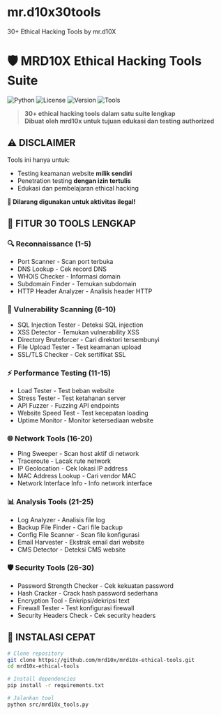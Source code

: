# mr.d10x30tools
30+ Ethical Hacking Tools by mr.d10X
# 🛡️ MRD10X Ethical Hacking Tools Suite

![Python](https://img.shields.io/badge/Python-3.8%2B-blue)
![License](https://img.shields.io/badge/License-MIT-green)
![Version](https://img.shields.io/badge/Version-1.0.0-orange)
![Tools](https://img.shields.io/badge/Tools-30%2B-red)

> **30+ ethical hacking tools dalam satu suite lengkap**  
> **Dibuat oleh mrd10x untuk tujuan edukasi dan testing authorized**

## ⚠️ DISCLAIMER
Tools ini hanya untuk:
- Testing keamanan website **milik sendiri**
- Penetration testing **dengan izin tertulis**
- Edukasi dan pembelajaran ethical hacking

**🚫 Dilarang digunakan untuk aktivitas ilegal!**

## 🎯 FITUR 30 TOOLS LENGKAP

### 🔍 Reconnaissance (1-5)
- Port Scanner - Scan port terbuka
- DNS Lookup - Cek record DNS
- WHOIS Checker - Informasi domain
- Subdomain Finder - Temukan subdomain
- HTTP Header Analyzer - Analisis header HTTP

### 🔧 Vulnerability Scanning (6-10)
- SQL Injection Tester - Deteksi SQL injection
- XSS Detector - Temukan vulnerability XSS
- Directory Bruteforcer - Cari direktori tersembunyi
- File Upload Tester - Test keamanan upload
- SSL/TLS Checker - Cek sertifikat SSL

### ⚡ Performance Testing (11-15)
- Load Tester - Test beban website
- Stress Tester - Test ketahanan server
- API Fuzzer - Fuzzing API endpoints
- Website Speed Test - Test kecepatan loading
- Uptime Monitor - Monitor ketersediaan website

### 🌐 Network Tools (16-20)
- Ping Sweeper - Scan host aktif di network
- Traceroute - Lacak rute network
- IP Geolocation - Cek lokasi IP address
- MAC Address Lookup - Cari vendor MAC
- Network Interface Info - Info network interface

### 📊 Analysis Tools (21-25)
- Log Analyzer - Analisis file log
- Backup File Finder - Cari file backup
- Config File Scanner - Scan file konfigurasi
- Email Harvester - Ekstrak email dari website
- CMS Detector - Deteksi CMS website

### 🛡️ Security Tools (26-30)
- Password Strength Checker - Cek kekuatan password
- Hash Cracker - Crack hash password sederhana
- Encryption Tool - Enkripsi/dekripsi text
- Firewall Tester - Test konfigurasi firewall
- Security Headers Check - Cek security headers

## 🚀 INSTALASI CEPAT

```bash
# Clone repository
git clone https://github.com/mrd10x/mrd10x-ethical-tools.git
cd mrd10x-ethical-tools

# Install dependencies
pip install -r requirements.txt

# Jalankan tool
python src/mrd10x_tools.py
